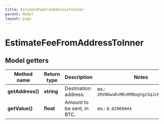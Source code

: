 ```yaml
---
title: EstimateFeeFromAddressToInner
parent: Model
layout: page
---
```


# EstimateFeeFromAddressToInner

## Model getters

Method name | Return type | Description | Notes
------------ | ------------- | ------------- | -------------
**getAddress()** | **string** | Destination address. | ex.: `2MzNGwuKvMEvKMQogtgzSqJcH2UW3Tc5oc7`
**getValue()** | **float** | Amount to be sent, in BTC. | ex.: `0.02969944`

